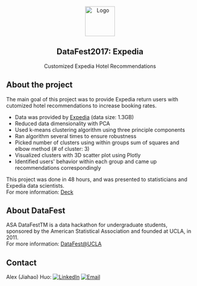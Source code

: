 <!-- PROJECT LOGO -->
<br />
<p align="center">
  <a>
    <img src="https://i.pinimg.com/originals/f3/0f/27/f30f276744c7c9598260698e5d13f1c3.jpg" alt="Logo" width="80" height="80">
  </a>
  <h2 align="center">DataFest2017: Expedia</h2>

  <p align="center">
    Customized Expedia Hotel Recommendations
  </p>
</p>


<!-- ABOUT THE PROJECT -->
## About the project
The main goal of this project was to provide Expedia return users with cutomized hotel recommendations to increase booking rates.
* Data was provided by [Expedia](https://www.expedia.com/) (data size: 1.3GB)
* Reduced data dimensionality with PCA
* Used k-means clustering algorithm using three principle components
* Ran algorithm several times to ensure robustness
* Picked number of clusters using within groups sum of squares and elbow method (# of cluster: 3)
* Visualized clusters with 3D scatter plot using Plotly
* Identified users' behavior within each group and came up recommendations correspondingly

This project was done in 48 hours, and was presented to statisticians and Expedia data scientists. <br />
For more information: [Deck](https://github.com/jhuo831alex/DataFest2017_Expedia/blob/master/B10StatsTrek.pdf)

<!-- ABOUT DataFest -->
## About DataFest
ASA DataFestTM is a data hackathon for undergraduate students, sponsored by the American Statistical Association and founded at UCLA, in 2011. <br />
For more information: [DataFest@UCLA](http://datafest.stat.ucla.edu/)

<!-- CONTACT -->
## Contact
Alex (Jiahao) Huo: 
[![LinkedIn][linkedin-shield]][linkedin-url]
[![Email][email-shield]][email-url]


<!-- MARKDOWN LINKS & IMAGES -->
[linkedin-shield]: https://img.shields.io/badge/-LinkedIn-black.svg?style=flat-square&logo=linkedin&colorB=555
[linkedin-url]: https://www.linkedin.com/in/jiahaohuo/
[email-shield]: https://img.shields.io/badge/-Gmail-black.svg?style=flat-square&logo=gmail&colorB=555
[email-url]: jiahao.h@columbia.edu
